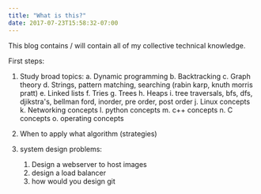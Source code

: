 ```yaml
---
title: "What is this?"
date: 2017-07-23T15:58:32-07:00
---
```

This blog contains / will contain all of my collective technical knowledge.

First steps:

1. Study broad topics:
    a. Dynamic programming
    b. Backtracking
    c. Graph theory
    d. Strings, pattern matching, searching (rabin karp, knuth morris pratt)
    e. Linked lists
    f. Tries
    g. Trees
    h. Heaps
    i. tree traversals, bfs, dfs, djikstra's, bellman ford, inorder, pre
    order, post order
    j. Linux concepts
    k. Networking concepts
    l. python concepts
    m. c++ concepts
    n. C concepts
    o. operating concepts

2. When to apply what algorithm (strategies)

3. system design problems:
   1. Design a webserver to host images
   2. design a load balancer
   3. how would you design git

